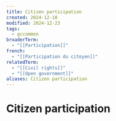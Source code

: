 ```yaml
---
title: Citizen participation
created: 2024-12-18
modified: 2024-12-23
tags:
  - gccommon
broaderTerm:
  - "[[Participation]]"
french:
  - "[[Participation du citoyen]]"
relatedTerm:
  - "[[Civil rights]]"
  - "[[Open government]]"
aliases: Citizen participation
---
```

# Citizen participation
